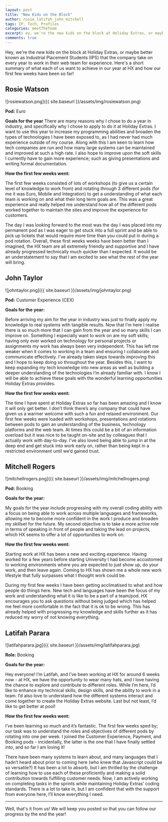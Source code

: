 ```yaml
---
layout: post
title: "New Kids on the Block"
author: rosie_latifah_john_mitchell
tags: IP, Tech, Profiles
categories: meetTheTeam
excerpt: ey, we're the new kids on the block at Holiday Extras, or maybe better known as Industrial Placement Students (IPS) that the company take on every year to work in their web team for experience. Here's a short summary of what each of us want to achieve in our year at HX and how our first few weeks have been so far!
comments: true 
---
```


Hey, we're the new kids on the block at Holiday Extras, or maybe better known as Industrial Placement Students (IPS) that the company take on every year to work in their web team for experience. Here's a short summary of what each of us want to achieve in our year at HX and how our first few weeks have been so far!

## Rosie Watson

![rosiewatson.png]({{ site.baseurl }}/assets/img/rosiewatson.png)

**Pod:** Euro

**Goals for the year** 
There are many reasons why I chose to do a year in industry, and specifically why I chose to apply to do it at Holiday Extras. I want to use this year to increase my programming abilities and broaden the types of technologies I have been exposed to, as I had never had much experience outside of my course. Along with this I am keen to learn how tech companies are run and how many large systems can be maintained and improved at such a high rate. I also hope to improve upon the soft skills I currently have to gain more experience; such as giving presentations and writing formal documentation.


**How the first few weeks went:**

The first few weeks consisted of lots of workshops (to give us a certain level of knowledge to work from) and rotating through 3 different pods (for me it was Euro, Mobile and Integration) to get a understanding of what each team is working on and what their long term goals are. This was a great experience and really helped me understand how all of the different pods worked together to maintain the sites and improve the experience for customers. 

The day I was looking forward to the most was the day I was placed into my permanent pod as I was eager to get stuck into a full sprint and be able to pick up tickets that would require more time than you could put in during a pod rotation. Overall, these first weeks weeks have been better than I imagined, the HX team are all extremely friendly and supportive and I have already progressed technically much quicker than I expected. It would be an understatement to say that I am excited to see what the rest of the year will bring.

## John Taylor

![johntaylor.png]({{ site.baseurl }}/assets/img/johntaylor.png)

**Pod:** Customer Experience (CEX)

**Goals for the year:** 

Before arriving my aim for the year in industry was just to finally apply my knowledge to real systems with tangible results. Now that I’m here I realise there is so much more that I can gain from the year and so many skills I can improve on. Something I especially want to work on are my soft skills; having only ever worked on technology for personal projects or assignments my work has always been very independent. This has left me weaker when it comes to working in a team and ensuring I collaborate and communicate effectively. I’ve already taken steps towards improving this and I hope to keep doing so throughout the year. Besides this, I want to keep expanding my tech knowledge into new areas as well as building a deeper understanding of the technologies I’m already familiar with. I know I will be able to achieve these goals with the wonderful learning opportunities Holiday Extras provides. 

**How the first few weeks went:**

The time I have spent at Holiday Extras so far has been amazing and I know it will only get better. I don’t think there’s any company that could have given us a warmer welcome with such a fun and relaxed environment. Our first few weeks were loaded with workshops, presentations and rotations between pods to gain an understanding of the business, technology platforms and the web team. At times this could be a bit of an information overload but it was nice to be taught on-site and by colleagues that I actually work with day-to-day. I’ve also loved being able to jump in at the deep end and get stuck into work early on, rather than being kept in a restricted environment until we’d gained trust. 


## Mitchell Rogers

![mitchellrogers.png]({{ site.baseurl }}/assets/img/mitchellrogers.png)

**Pod:** Booking

**Goals for the year:** 

My goals for the year include progressing with my overall coding ability with a focus on being able to work across multiple languages and frameworks, allowing me to become more confident in the work I produce and broaden my skillset for the future. My second objective is to take a more active role in terms of speaking in front of people and taking the lead on projects, which HX seems to offer a lot of opportunities to work on.

**How the first few weeks went:**

Starting work at HX has been a new and exciting experience. Having worked for a few years before starting University I had become accustomed to working environments where you are expected to just show up, do your work, and then leave again. Coming to HX has shown me a whole new work lifestyle that fully surpasses what I thought work could be.

During my first few weeks I have been getting acclimatised to what and how people do things here. New tech and languages have been the focus of my work and understanding what it is like to be a part of a team/pod. HX encourages you to ask questions without being judged which has helped me feel more comfortable in the fact that it is ok to be wrong. This has already helped with progressing my knowledge and skills further as it has reduced my worry of not knowing everything.

## Latifah Parara

![latifahparara.jpg]({{ site.baseurl }}/assets/img/latifahparara.jpg)

**Role:**
Booking

**Goals for the year:**

Hey everyone! I’m Latifah, and I’ve been working at HX for around 6 weeks now - at HX, we have the opportunity to wear many hats, and I love having the chance to explore and contribute to different roles. While I’m here, I’d like to enhance my technical skills, design skills, and the ability to work in a team. I’d also love to understand how the different systems interact and come together to create the Holiday Extras website. Last but not least, I’d like to get better at pool!


**How the first few weeks went:**

I’ve been learning so much and it’s fantastic. The first few weeks sped by; our task was to understand the roles and objectives of different pods by rotating into one per week. I joined the Customer Experience, Payment, and Booking pods - incidentally, the latter is the one that I have finally settled into, and so far I am loving it! 

There have been many systems to learn about, and many languages that I hadn’t heard about prior to coming here (who knew that Javascript could be so versatile?) It has been a lot to absorb, but I am thrilled by the challenge of learning how to use each of these proficiently and making a solid contribution towards fulfilling customer needs.
Now, I am actively working on completing tasks in the sprints while maintaining Holiday Extras’ coding standards. There is a lot to take in, but I am confident that with the support from everyone here, I’ll know everything I need.  


---

Well, that's it from us! We will keep you posted so that you can follow our progress by the end the year!
